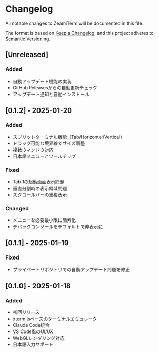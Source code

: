 # Changelog

All notable changes to ZeamiTerm will be documented in this file.

The format is based on [Keep a Changelog](https://keepachangelog.com/en/1.0.0/),
and this project adheres to [Semantic Versioning](https://semver.org/spec/v2.0.0.html).

## [Unreleased]

### Added
- 自動アップデート機能の実装
- GitHub Releasesからの自動更新チェック
- アップデート通知と自動インストール

## [0.1.2] - 2025-01-20

### Added
- スプリットターミナル機能（Tab/Horizontal/Vertical）
- ドラッグ可能な境界線でサイズ調整
- 複数ウィンドウ対応
- 日本語メニューとツールチップ

### Fixed
- Tab 1の起動画面表示問題
- 垂直分割時の表示領域問題
- スクロールバーの重複表示

### Changed
- メニューを必要最小限に簡素化
- デバッグコンソールをデフォルトで非表示に

## [0.1.1] - 2025-01-19

### Fixed
- プライベートリポジトリでの自動アップデート問題を修正

## [0.1.0] - 2025-01-18

### Added
- 初回リリース
- xterm.jsベースのターミナルエミュレータ
- Claude Code統合
- VS Code風のUI/UX
- WebGLレンダリング対応
- 日本語入力サポート